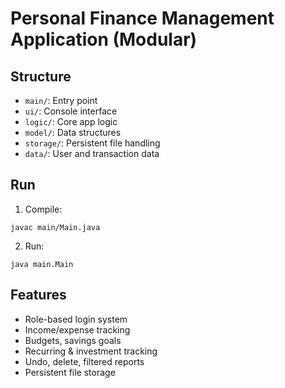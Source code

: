 # Personal Finance Management Application (Modular)

## Structure
- `main/`: Entry point
- `ui/`: Console interface
- `logic/`: Core app logic
- `model/`: Data structures
- `storage/`: Persistent file handling
- `data/`: User and transaction data

## Run
1. Compile:
```
javac main/Main.java
```

2. Run:
```
java main.Main
```

## Features
- Role-based login system
- Income/expense tracking
- Budgets, savings goals
- Recurring & investment tracking
- Undo, delete, filtered reports
- Persistent file storage
